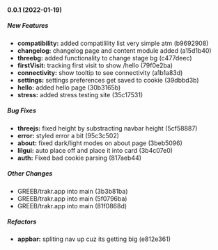 #### 0.0.1 (2022-01-19)

##### New Features

* **compatibility:**  added compatilility list very simple atm (b9692908)
* **changelog:**  changelog page and content module added (a15d1b40)
* **threebg:**  added functionality to change stage bg (c477deec)
* **firstVisit:**  tracking first visit to show /hello (79f0e2ba)
* **connectivity:**  show tooltip to see connectivity (a1b1a83d)
* **settings:**  settings preferences get saved to cookie (39dbbd3b)
* **hello:**  added hello page (30b3165b)
* **stress:**  added stress testing site (35c17531)

##### Bug Fixes

* **threejs:**  fixed height by substracting navbar height (5cf58887)
* **error:**  styled error a bit (95c3c502)
* **about:**  fixed dark/light modes on about page (3beb5096)
* **lilgui:**  auto place off and place it into card (3b4c07e0)
* **auth:**  Fixed bad cookie parsing (817aeb44)

##### Other Changes

* GREEB/trakr.app into main (3b3b81ba)
* GREEB/trakr.app into main (5f0796ba)
* GREEB/trakr.app into main (81f0868d)

##### Refactors

* **appbar:**  spliting nav up cuz its getting big (e812e361)

